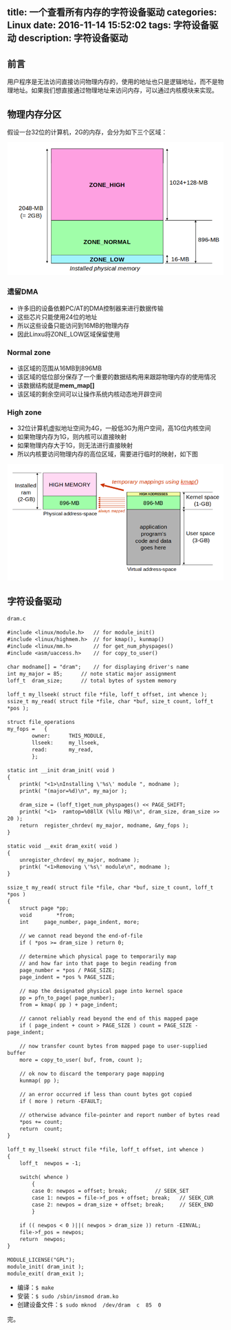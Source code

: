 title: 一个查看所有内存的字符设备驱动
categories: Linux
date: 2016-11-14 15:52:02
tags: 字符设备驱动
description: 字符设备驱动
---

## 前言

用户程序是无法访问直接访问物理内存的，使用的地址也只是逻辑地址，而不是物理地址。如果我们想直接通过物理地址来访问内存，可以通过内核模块来实现。

## 物理内存分区

假设一台32位的计算机，2G的内存，会分为如下三个区域：

![物理内存分区](https://raw.githubusercontent.com/rason/rason.github.io/master/image/ram-zone.png)

### 遗留DMA

- 许多旧的设备依赖PC/AT的DMA控制器来进行数据传输
- 这些芯片只能使用24位的地址
- 所以这些设备只能访问到16MB的物理内存
- 因此Linxu将ZONE_LOW区域保留使用

### Normal zone

- 该区域的范围从16MB到896MB
- 该区域的低位部分保存了一个重要的数据结构用来跟踪物理内存的使用情况
- 该数据结构就是**mem_map[]**
- 该区域的剩余空间可以让操作系统内核动态地开辟空间

### High zone

- 32位计算机虚拟地址空间为4G，一般低3G为用户空间，高1G位内核空间
- 如果物理内存为1G，则内核可以直接映射
- 如果物理内存大于1G，则无法进行直接映射
- 所以内核要访问物理内存的高位区域，需要进行临时的映射，如下图

![物理内存高位区域映射](https://raw.githubusercontent.com/rason/rason.github.io/master/image/kmap.png)

<!-- more -->

## 字符设备驱动

```
dram.c

#include <linux/module.h>	// for module_init() 
#include <linux/highmem.h>	// for kmap(), kunmap()
#include <linux/mm.h>		// for get_num_physpages()
#include <asm/uaccess.h>	// for copy_to_user() 

char modname[] = "dram";	// for displaying driver's name
int my_major = 85;		// note static major assignment 
loff_t 	dram_size;		// total bytes of system memory

loff_t my_llseek( struct file *file, loff_t offset, int whence );
ssize_t my_read( struct file *file, char *buf, size_t count, loff_t *pos );

struct file_operations 
my_fops =	{
		owner:		THIS_MODULE,
		llseek:		my_llseek,
		read:		my_read,
		};

static int __init dram_init( void )
{
	printk( "<1>\nInstalling \'%s\' module ", modname );
	printk( "(major=%d)\n", my_major );
	
	dram_size = (loff_t)get_num_physpages() << PAGE_SHIFT;
	printk( "<1>  ramtop=%08llX (%llu MB)\n", dram_size, dram_size >> 20 );
	return 	register_chrdev( my_major, modname, &my_fops );
}

static void __exit dram_exit( void )
{
	unregister_chrdev( my_major, modname );
	printk( "<1>Removing \'%s\' module\n", modname );
}

ssize_t my_read( struct file *file, char *buf, size_t count, loff_t *pos )
{
	struct page	*pp;
	void		*from;
	int		page_number, page_indent, more;
	
	// we cannot read beyond the end-of-file
	if ( *pos >= dram_size ) return 0;

	// determine which physical page to temporarily map
	// and how far into that page to begin reading from 
	page_number = *pos / PAGE_SIZE;
	page_indent = *pos % PAGE_SIZE;
	
	// map the designated physical page into kernel space
	pp = pfn_to_page( page_number);
	from = kmap( pp ) + page_indent;
	
	// cannot reliably read beyond the end of this mapped page
	if ( page_indent + count > PAGE_SIZE ) count = PAGE_SIZE - page_indent;

	// now transfer count bytes from mapped page to user-supplied buffer 	
	more = copy_to_user( buf, from, count );
	
	// ok now to discard the temporary page mapping
	kunmap( pp );
	
	// an error occurred if less than count bytes got copied
	if ( more ) return -EFAULT;
	
	// otherwise advance file-pointer and report number of bytes read
	*pos += count;
	return	count;
}

loff_t my_llseek( struct file *file, loff_t offset, int whence )
{
	loff_t	newpos = -1;

	switch( whence )
		{
		case 0: newpos = offset; break;			// SEEK_SET
		case 1: newpos = file->f_pos + offset; break; 	// SEEK_CUR
		case 2: newpos = dram_size + offset; break; 	// SEEK_END
		}

	if (( newpos < 0 )||( newpos > dram_size )) return -EINVAL;
	file->f_pos = newpos;
	return	newpos;
}

MODULE_LICENSE("GPL");
module_init( dram_init );
module_exit( dram_exit );
```

- 编译：`$ make`
- 安装：`$ sudo /sbin/insmod dram.ko`
- 创建设备文件：`$ sudo mknod  /dev/dram  c  85  0`



完。
